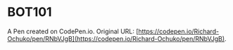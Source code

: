 # BOT101

A Pen created on CodePen.io. Original URL: [https://codepen.io/Richard-Ochuko/pen/RNbVJgB](https://codepen.io/Richard-Ochuko/pen/RNbVJgB).

